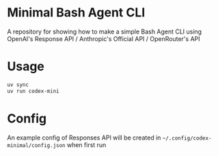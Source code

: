 # Minimal Bash Agent CLI

A repository for showing how to make a simple Bash Agent CLI using OpenAI's Response API / Anthropic's Official API / OpenRouter's API

# Usage

```bash
uv sync
uv run codex-mini
```

# Config
An example config of Responses API will be created in `~/.config/codex-minimal/config.json` when first run

